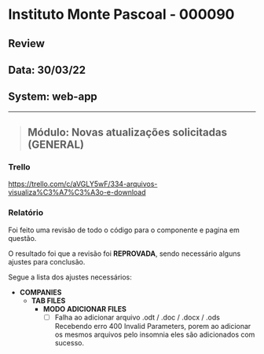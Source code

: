 # Instituto Monte Pascoal - 000090

## **Review**
## Data: 30/03/22 
## System: web-app

***

> ## Módulo: Novas atualizações solicitadas (GENERAL)  

### Trello
https://trello.com/c/aVGLY5wF/334-arquivos-visualiza%C3%A7%C3%A3o-e-download  

### Relatório  
Foi feito uma revisão de todo o código para o componente e pagina em questão.  

<!-- O resultado foi que o componente foi **APROVADO** e o mesmo será movido para "Revisão Aprovada* e entrará em produção no proximo deploy.   -->

O resultado foi que a revisão foi **REPROVADA**, sendo necessário alguns ajustes para conclusão.

Segue a lista dos ajustes necessários:

- **COMPANIES**
  - **TAB FILES**
    - **MODO ADICIONAR FILES**
      - [ ] Falha ao adicionar arquivo .odt / .doc / .docx / .ods
            Recebendo erro 400 Invalid Parameters, porem ao adicionar os mesmos arquivos pelo insomnia eles são adicionados com sucesso.